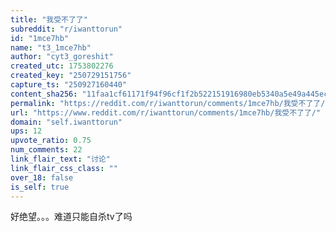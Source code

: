 ```yaml
---
title: "我受不了了"
subreddit: "r/iwanttorun"
id: "1mce7hb"
name: "t3_1mce7hb"
author: "cyt3_goreshit"
created_utc: 1753802276
created_key: "250729151756"
capture_ts: "250927160440"
content_sha256: "11faa1cf61171f94f96cf1f2b522151916980eb5340a5e49a445eca3403dfe63"
permalink: "https://reddit.com/r/iwanttorun/comments/1mce7hb/我受不了了/"
url: "https://www.reddit.com/r/iwanttorun/comments/1mce7hb/我受不了了/"
domain: "self.iwanttorun"
ups: 12
upvote_ratio: 0.75
num_comments: 22
link_flair_text: "讨论"
link_flair_css_class: ""
over_18: false
is_self: true
---
```


好绝望。。。难道只能自杀tv了吗
